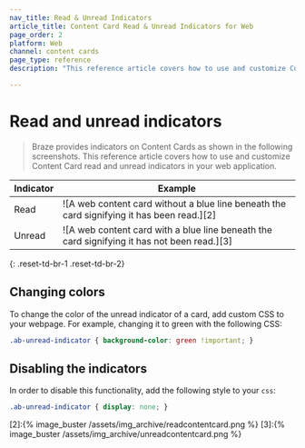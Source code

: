 ```yaml
---
nav_title: Read & Unread Indicators
article_title: Content Card Read & Unread Indicators for Web
page_order: 2
platform: Web
channel: content cards
page_type: reference
description: "This reference article covers how to use and customize Content Card read and unread indicators in your web application."

---
```


# Read and unread indicators

> Braze provides indicators on Content Cards as shown in the following screenshots. This reference article covers how to use and customize Content Card read and unread indicators in your web application.

|Indicator|Example |
|---|---|
| Read | ![A web content card without a blue line beneath the card signifying it has been read.][2] |
| Unread | ![A web content card with a blue line beneath the card signifying it has not been read.][3] |
{: .reset-td-br-1 .reset-td-br-2}

## Changing colors

To change the color of the unread indicator of a card, add custom CSS to your webpage. For example, changing it to green with the following CSS:

```css
.ab-unread-indicator { background-color: green !important; }
```

## Disabling the indicators

In order to disable this functionality, add the following style to your `css`:

```css
.ab-unread-indicator { display: none; }
```

[2]:{% image_buster /assets/img_archive/readcontentcard.png %}
[3]:{% image_buster /assets/img_archive/unreadcontentcard.png %}
